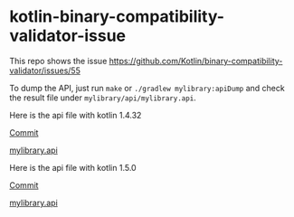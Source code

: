 # kotlin-binary-compatibility-validator-issue
This repo shows the issue https://github.com/Kotlin/binary-compatibility-validator/issues/55

To dump the API, just run `make` or `./gradlew mylibrary:apiDump` and check the result file under `mylibrary/api/mylibrary.api`.

Here is the api file with kotlin 1.4.32

[Commit](https://github.com/4brunu/kotlin-binary-compatibility-validator-issue/commit/b7499eaf8dc2116bc18e614f2e1bb3c013f6846a)

[mylibrary.api](https://github.com/4brunu/kotlin-binary-compatibility-validator-issue/blob/b7499eaf8dc2116bc18e614f2e1bb3c013f6846a/mylibrary/api/mylibrary.api#L1-L7)


Here is the api file with kotlin 1.5.0

[Commit](https://github.com/4brunu/kotlin-binary-compatibility-validator-issue/commit/30ad487e8b5286238bb2d838422cf272248f1f74)

[mylibrary.api](https://github.com/4brunu/kotlin-binary-compatibility-validator-issue/blob/30ad487e8b5286238bb2d838422cf272248f1f74/mylibrary/api/mylibrary.api#L1-L15)
